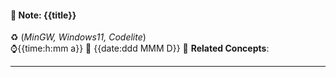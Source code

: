 #### 📝 Note: {{title}} 
 ♻️ (*MinGW, Windows11, Codelite*)   
 ⌚{{time:h:mm a}}  📆 {{date:ddd MMM D}}
 🔗 **Related Concepts**:
___
